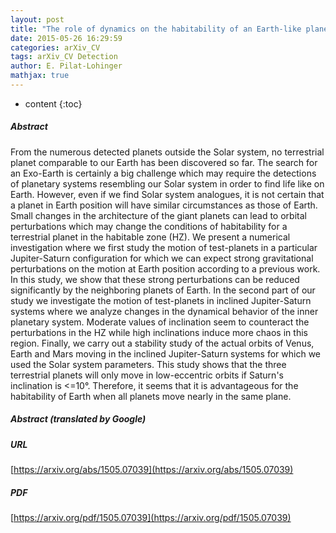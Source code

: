 ```yaml
---
layout: post
title: "The role of dynamics on the habitability of an Earth-like planet"
date: 2015-05-26 16:29:59
categories: arXiv_CV
tags: arXiv_CV Detection
author: E. Pilat-Lohinger
mathjax: true
---
```


* content
{:toc}

##### Abstract
From the numerous detected planets outside the Solar system, no terrestrial planet comparable to our Earth has been discovered so far. The search for an Exo-Earth is certainly a big challenge which may require the detections of planetary systems resembling our Solar system in order to find life like on Earth. However, even if we find Solar system analogues, it is not certain that a planet in Earth position will have similar circumstances as those of Earth. Small changes in the architecture of the giant planets can lead to orbital perturbations which may change the conditions of habitability for a terrestrial planet in the habitable zone (HZ). We present a numerical investigation where we first study the motion of test-planets in a particular Jupiter-Saturn configuration for which we can expect strong gravitational perturbations on the motion at Earth position according to a previous work. In this study, we show that these strong perturbations can be reduced significantly by the neighboring planets of Earth. In the second part of our study we investigate the motion of test-planets in inclined Jupiter-Saturn systems where we analyze changes in the dynamical behavior of the inner planetary system. Moderate values of inclination seem to counteract the perturbations in the HZ while high inclinations induce more chaos in this region. Finally, we carry out a stability study of the actual orbits of Venus, Earth and Mars moving in the inclined Jupiter-Saturn systems for which we used the Solar system parameters. This study shows that the three terrestrial planets will only move in low-eccentric orbits if Saturn's inclination is <=10°. Therefore, it seems that it is advantageous for the habitability of Earth when all planets move nearly in the same plane.

##### Abstract (translated by Google)


##### URL
[https://arxiv.org/abs/1505.07039](https://arxiv.org/abs/1505.07039)

##### PDF
[https://arxiv.org/pdf/1505.07039](https://arxiv.org/pdf/1505.07039)

